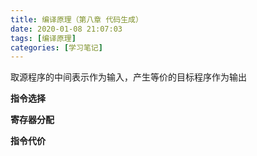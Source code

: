 ```yaml
---
title: 编译原理（第八章 代码生成）
date: 2020-01-08 21:07:03
tags: [编译原理]
categories: [学习笔记]
---
```


 取源程序的中间表示作为输入，产生等价的目标程序作为输出

<!--more-->

**指令选择**

**寄存器分配**

**指令代价**

